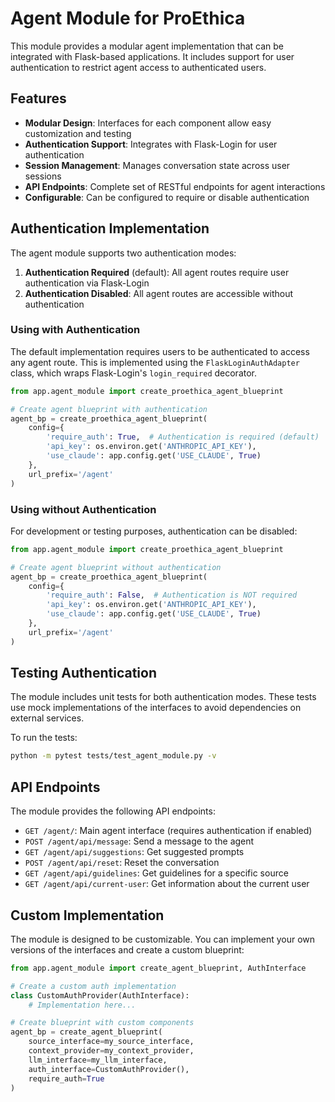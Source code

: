 # Agent Module for ProEthica

This module provides a modular agent implementation that can be integrated with Flask-based applications. It includes support for user authentication to restrict agent access to authenticated users.

## Features

- **Modular Design**: Interfaces for each component allow easy customization and testing
- **Authentication Support**: Integrates with Flask-Login for user authentication
- **Session Management**: Manages conversation state across user sessions
- **API Endpoints**: Complete set of RESTful endpoints for agent interactions
- **Configurable**: Can be configured to require or disable authentication

## Authentication Implementation

The agent module supports two authentication modes:

1. **Authentication Required** (default): All agent routes require user authentication via Flask-Login
2. **Authentication Disabled**: All agent routes are accessible without authentication

### Using with Authentication

The default implementation requires users to be authenticated to access any agent route. 
This is implemented using the `FlaskLoginAuthAdapter` class, which wraps Flask-Login's 
`login_required` decorator.

```python
from app.agent_module import create_proethica_agent_blueprint

# Create agent blueprint with authentication
agent_bp = create_proethica_agent_blueprint(
    config={
        'require_auth': True,  # Authentication is required (default)
        'api_key': os.environ.get('ANTHROPIC_API_KEY'),
        'use_claude': app.config.get('USE_CLAUDE', True)
    },
    url_prefix='/agent'
)
```

### Using without Authentication

For development or testing purposes, authentication can be disabled:

```python
from app.agent_module import create_proethica_agent_blueprint

# Create agent blueprint without authentication
agent_bp = create_proethica_agent_blueprint(
    config={
        'require_auth': False,  # Authentication is NOT required
        'api_key': os.environ.get('ANTHROPIC_API_KEY'),
        'use_claude': app.config.get('USE_CLAUDE', True)
    },
    url_prefix='/agent'
)
```

## Testing Authentication

The module includes unit tests for both authentication modes. These tests use mock implementations
of the interfaces to avoid dependencies on external services.

To run the tests:

```bash
python -m pytest tests/test_agent_module.py -v
```

## API Endpoints

The module provides the following API endpoints:

- `GET /agent/`: Main agent interface (requires authentication if enabled)
- `POST /agent/api/message`: Send a message to the agent
- `GET /agent/api/suggestions`: Get suggested prompts
- `POST /agent/api/reset`: Reset the conversation
- `GET /agent/api/guidelines`: Get guidelines for a specific source
- `GET /agent/api/current-user`: Get information about the current user

## Custom Implementation

The module is designed to be customizable. You can implement your own versions of the interfaces
and create a custom blueprint:

```python
from app.agent_module import create_agent_blueprint, AuthInterface

# Create a custom auth implementation
class CustomAuthProvider(AuthInterface):
    # Implementation here...

# Create blueprint with custom components
agent_bp = create_agent_blueprint(
    source_interface=my_source_interface,
    context_provider=my_context_provider,
    llm_interface=my_llm_interface,
    auth_interface=CustomAuthProvider(),
    require_auth=True
)
